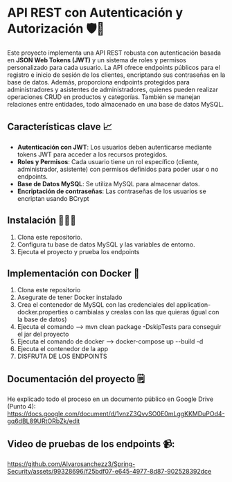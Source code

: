 # API REST con Autenticación y Autorización 🛡️🍃

Este proyecto implementa una API REST robusta con autenticación basada en **JSON Web Tokens (JWT)** y un sistema de roles y permisos personalizado para cada usuario. La API ofrece endpoints públicos para el registro e inicio de sesión de los clientes, encriptando sus contraseñas en la base de datos. Además, proporciona endpoints protegidos para administradores y asistentes de administradores, quienes pueden realizar operaciones CRUD en productos y categorías. También se manejan relaciones entre entidades, todo almacenado en una base de datos MySQL.

## Características clave 📈

- **Autenticación con JWT**: Los usuarios deben autenticarse mediante tokens JWT para acceder a los recursos protegidos.
- **Roles y Permisos**: Cada usuario tiene un rol específico (cliente, administrador, asistente) con permisos definidos para poder usar o no endpoints.
- **Base de Datos MySQL**: Se utiliza MySQL para almacenar datos.
- **Encriptación de contraseñas**: Las contraseñas de los usuarios se encriptan usando BCrypt

## Instalación 🧑🏼‍💻

1. Clona este repositorio.
2. Configura tu base de datos MySQL y las variables de entorno.
3. Ejecuta el proyecto y prueba los endpoints

## Implementación con Docker 🐳
1. Clona este repositorio
2. Asegurate de tener Docker instalado
3. Crea el contenedor de MySQL con las credenciales del application-docker.properties o cambialas y crealas con las que quieras (igual con la base de datos)
4. Ejecuta el comando --> mvn clean package -DskipTests para conseguir el jar del proyecto
5. Ejecuta el comando de docker --> docker-compose up --build -d
6. Ejecuta el contenedor de la app
7. DISFRUTA DE LOS ENDPOINTS

## Documentación del proyecto 🗒️

He explicado todo el proceso en un documento público en Google Drive (Punto 4): https://docs.google.com/document/d/1vnzZ3QvvSO0E0mLggKKMDuPOd4-gq6dBL89URtORbZk/edit

## Video de pruebas de los endpoints 📹:
https://github.com/Alvarosanchezz3/Spring-Security/assets/99328696/f25bdf07-e645-4977-8d87-902528392dce
